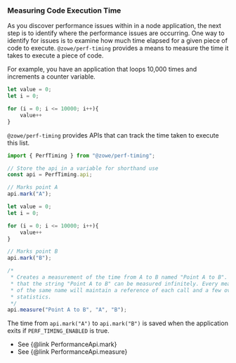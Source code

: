 ### Measuring Code Execution Time
As you discover performance issues within in a node application, the next step is to identify where the performance issues are occurring. One way to identify for issues is to examine how much time elapsed for a given piece of code to execute. `@zowe/perf-timing` provides a means to measure the time it takes to execute a piece of code.

For example, you have an application that loops 10,000 times and increments a counter variable.

```TypeScript
let value = 0;
let i = 0;

for (i = 0; i <= 10000; i++){
    value++
}
```

`@zowe/perf-timing` provides APIs that can track the time taken to execute this list.

```TypeScript
import { PerfTiming } from "@zowe/perf-timing";

// Store the api in a variable for shorthand use
const api = PerfTiming.api;

// Marks point A
api.mark("A");

let value = 0;
let i = 0;

for (i = 0; i <= 10000; i++){
    value++
}

// Marks point B
api.mark("B");

/*
 * Creates a measurement of the time from A to B named "Point A to B". Note
 * that the string "Point A to B" can be measured infinitely. Every measurement
 * of the same name will maintain a reference of each call and a few overall
 * statistics.
 */
api.measure("Point A to B", "A", "B");
```

The time from `api.mark("A")` to `api.mark("B")` is saved when the application exits if `PERF_TIMING_ENABLED` is true.

- See {@link PerformanceApi.mark}
- See {@link PerformanceApi.measure}
